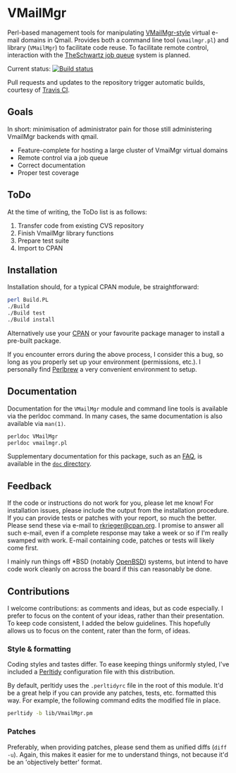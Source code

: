 # VMailMgr

Perl-based management tools for manipulating [VMailMgr-style](http://vmailmgr.org/) virtual e-mail domains in Qmail. Provides both a command line tool (`vmailmgr.pl`) and library (`VMailMgr`) to facilitate code reuse. To facilitate remote control, interaction with the [TheSchwartz job queue](https://metacpan.org/pod/TheSchwartz) system is planned. 

Current status: [![Build status](https://travis-ci.org/rkrieger/VMailMgr.png?branch=master)](https://travis-ci.org/rkrieger/VMailMgr)

Pull requests and updates to the repository trigger automatic builds, courtesy of [Travis CI](https://travis-ci.org/).


## Goals

In short: minimisation of administrator pain for those still administering VmailMgr backends with qmail.

* Feature-complete for hosting a large cluster of VmaiMgr virtual domains
* Remote control via a job queue
* Correct documentation
* Proper test coverage

## ToDo

At the time of writing, the ToDo list is as follows:

1. Transfer code from existing CVS repository
2. Finish VmailMgr library functions
3. Prepare test suite
4. Import to CPAN


## Installation

Installation should, for a typical CPAN module, be straightforward:

```bash
perl Build.PL
./Build
./Build test
./Build install
```

Alternatively use your [CPAN](http://metacpan.org) or your favourite package manager to install a pre-built package.

If you encounter errors during the above process, I consider this a bug, so long as you properly set up your environment (permissions, etc.). I personally find [Perlbrew](http://perlbrew.pl) a very convenient environment to setup.


## Documentation

Documentation for the `VMailMgr` module and command line tools is available via the perldoc command. In many cases, the same documentation is also available via `man(1)`.

```bash
perldoc VMailMgr
perldoc vmailmgr.pl
```

Supplementary documentation for this package, such as an [FAQ](doc/FAQ.md), is available in the [`doc` directory](doc/).


## Feedback

If the code or instructions do not work for you, please let me know! For installation issues, please include the output from the installation procedure. If you can provide tests or patches with your report, so much the better. Please send these via e-mail to <rkrieger@cpan.org>. I promise to answer all such e-mail, even if a complete response may take a week or so if I'm really swamped with work. E-mail containing code, patches or tests will likely come first. 

I mainly run things off *BSD (notably [OpenBSD](http://www.openbsd.org)) systems, but intend to have code work cleanly on across the board if this can reasonably be done.

## Contributions

I welcome contributions: as comments and ideas, but as code especially. I prefer to focus on the content of your ideas, rather than their presentation. To keep code consistent, I added the below guidelines. This hopefully allows us to focus on the content, rater than the form, of ideas.

### Style & formatting

Coding styles and tastes differ. To ease keeping things uniformly styled, I've included a [Perltidy](http://perltidy.sourceforge.net/) configuration file with this distribution.

By default, perltidy uses the `.perltidyrc` file in the root of this module. It'd be a great help if you can provide any patches, tests, etc. formatted this way. For example, the following command edits the modified file in place.

```bash
perltidy -b lib/VmailMgr.pm
```


### Patches

Preferably, when providing patches, please send them as unified diffs (`diff -u`). Again, this makes it easier for me to understand things, not because it'd be an 'objectively better' format. 
